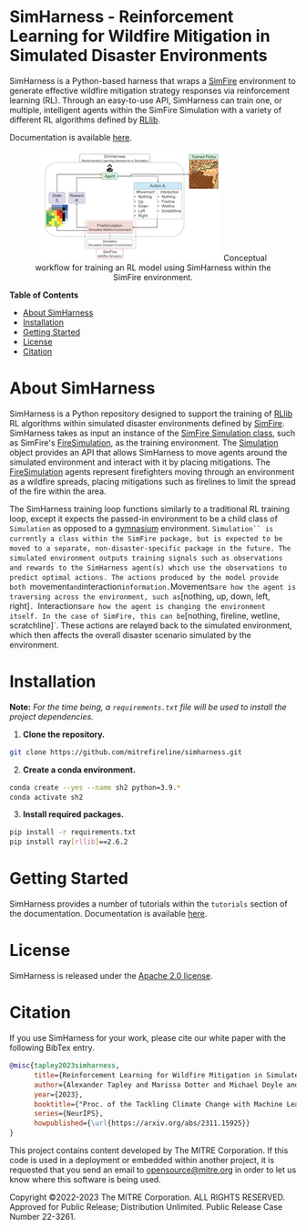 # SimHarness -  Reinforcement Learning for Wildfire Mitigation in Simulated Disaster Environments

SimHarness is a Python-based harness that wraps a [SimFire](https://github.com/mitrefireline/simfire/tree/main)
environment to generate effective wildfire mitigation strategy responses via reinforcement
learning (RL). Through an easy-to-use API, SimHarness can train one, or multiple,
intelligent agents within the SimFire Simulation with a variety of different RL algorithms
defined by [RLlib](https://docs.ray.io/en/latest/rllib/index.html).

Documentation is available [here](https://mitrefireline.github.io/simharness/).

<figure>
    <p align="center">
        <p align="center">
            <img src="docs/images/workflow.png">
            Conceptual workflow for training an RL model using SimHarness within the SimFire environment.
        </p>
</figure>

**Table of Contents**

- [About SimHarness](#about-simharness)
- [Installation](#installation)
- [Getting Started](#getting-started)
- [License](#license)
- [Citation](#citation)

# About SimHarness

SimHarness is a Python repository designed to support the training of
[RLlib](https://docs.ray.io/en/latest/rllib/index.html) RL algorithms within simulated
disaster environments defined by
[SimFire](https://github.com/mitrefireline/simfire/tree/main). SimHarness takes as input
an instance of the
[SimFire Simulation class](https://github.com/mitrefireline/simfire/blob/39abc5a34b103a306c776a3c2972c10a87d0e652/simfire/sim/simulation.py#L37),
such as SimFire's
[FireSimulation](https://github.com/mitrefireline/simfire/blob/39abc5a34b103a306c776a3c2972c10a87d0e652/simfire/sim/simulation.py#L173),
as the training environment.
The [Simulation](https://github.com/mitrefireline/simfire/blob/39abc5a34b103a306c776a3c2972c10a87d0e652/simfire/sim/simulation.py#L37)
object provides an API that allows SimHarness to move agents around the simulated
environment and interact with it by placing mitigations. The
[FireSimulation](https://github.com/mitrefireline/simfire/blob/39abc5a34b103a306c776a3c2972c10a87d0e652/simfire/sim/simulation.py#L173)
agents represent firefighters moving through an environment as a wildfire spreads,
placing mitigations such as firelines to limit the spread of the fire within the area.

The SimHarness training loop functions similarly to a traditional RL training loop, except
it expects the passed-in environment to be a child class of `Simulation` as opposed to a
[gymnasium](https://gymnasium.farama.org) environment. `Simulation`` is currently a class
within the SimFire package, but is expected to be moved to a separate,
non-disaster-specific package in the future. The simulated environment outputs training
signals such as observations and rewards to the SimHarness agent(s) which use the
observations to predict optimal actions. The actions produced by the model provide both
`movement` and `interaction` information. `Movements` are how the agent is traversing
across the environment, such as `[nothing, up, down, left, right]`. `Interactions` are how
the agent is changing the environment itself. In the case of SimFire, this can be
`[nothing, fireline, wetline, scratchline]`. These actions are relayed back to the
simulated environment, which then affects the overall disaster scenario simulated by the
environment.

# Installation

**Note:** *For the time being, a `requirements.txt` file will be used to install the project dependencies.*

1. **Clone the repository.**

```bash
git clone https://github.com/mitrefireline/simharness.git
```

2. **Create a conda environment.**

```bash
conda create --yes --name sh2 python=3.9.*
conda activate sh2
```

3. **Install required packages.**

```bash
pip install -r requirements.txt
pip install ray[rllib]==2.6.2
```

# Getting Started

SimHarness provides a number of tutorials within the `tutorials` section of the
documentation. Documentation is available [here](https://mitrefireline.github.io/simharness/).

# License

SimHarness is released under the [Apache 2.0 license](LICENSE).

# Citation

If you use SimHarness for your work, please cite our white paper with the following BibTex entry.

```BibTeX
@misc{tapley2023simharness,
      title={Reinforcement Learning for Wildfire Mitigation in Simulated Disaster Environments},
      author={Alexander Tapley and Marissa Dotter and Michael Doyle and Aidan Fennelly and Dhanuj Gandikota and Savanna Smith and Michael Threet and Tim Welsh},
      year={2023},
      booktitle={"Proc. of the Tackling Climate Change with Machine Learning Workshop"},
      series={NeurIPS},
      howpublished={\url{https://arxiv.org/abs/2311.15925}}
}
```

This project contains content developed by The MITRE Corporation. If this code is used in
a deployment or embedded within another project, it is requested that you send an email
to opensource@mitre.org in order to let us know where this software is being used.

Copyright ©2022-2023 The MITRE Corporation. ALL RIGHTS RESERVED. Approved for Public Release; Distribution Unlimited. Public Release Case Number 22-3261.
